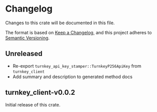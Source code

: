 # Changelog

Changes to this crate will be documented in this file.

The format is based on [Keep a Changelog](https://keepachangelog.com/en/1.1.0/),
and this project adheres to [Semantic Versioning](https://semver.org/spec/v2.0.0.html).

## Unreleased

* Re-export `turnkey_api_key_stamper::TurnkeyP256ApiKey` from `turnkey_client`
* Add summary and description to generated method docs

## turnkey_client-v0.0.2

Initial release of this crate.
